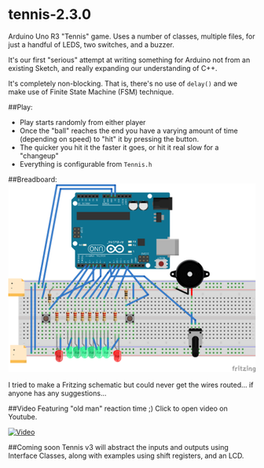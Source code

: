 # tennis-2.3.0

Arduino Uno R3 "Tennis" game. Uses a number of classes, multiple files, for just a handful of LEDS, two switches, and a buzzer.

It's our first "serious" attempt at writing something for Arduino not from an existing Sketch, and really expanding our understanding of C++.

It's completely non-blocking. That is, there's no use of `delay()` and we make use of Finite State Machine (FSM) technique.

##Play:

* Play starts randomly from either player
* Once the "ball" reaches the end you have a varying amount of time (depending on speed) to "hit" it by pressing the button.
* The quicker you hit it the faster it goes, or hit it real slow for a "changeup"
* Everything is configurable from `Tennis.h`

##Breadboard:
![tennis breadboard](Tennis_bb.png)

I tried to make a Fritzing schematic but could never get the wires routed... if anyone has any suggestions...

##Video
Featuring "old man" reaction time ;) Click to open video on Youtube.

[![Video](http://img.youtube.com/vi/iKZKTwXsaag/0.jpg)](https://youtu.be/iKZKTwXsaag)

##Coming soon
Tennis v3 will abstract the inputs and outputs using Interface Classes, along with examples using shift registers, and an LCD.
